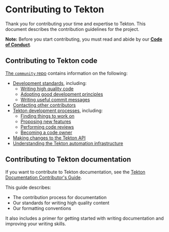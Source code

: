 # Contributing to Tekton

Thank you for contributing your time and expertise to Tekton. This
document describes the contribution guidelines for the project.

**Note:** Before you start contributing, you must read and abide by our **[Code of Conduct](./CODE_OF_CONDUCT.md)**.


## Contributing to Tekton code

[The `community` repo](https://github.com/tektoncd/community) contains information on the following:

- [Development standards](https://github.com/tektoncd/community/blob/master/standards.md), including:
  - [Writing high quality code](https://github.com/tektoncd/community/blob/master/standards.md#coding-standards)
  - [Adopting good development principles](https://github.com/tektoncd/community/blob/master/standards.md#principles)
  - [Writing useful commit messages](https://github.com/tektoncd/community/blob/master/standards.md#commit-messages)
- [Contacting other contributors](https://github.com/tektoncd/community/blob/master/contact.md)
- [Tekton development processes](https://github.com/tektoncd/community/blob/master/process.md), including:
  - [Finding things to work on](https://github.com/tektoncd/community/blob/master/process.md#finding-something-to-work-on)
  - [Proposing new features](https://github.com/tektoncd/community/blob/master/process.md#proposing-features)
  - [Performing code reviews](https://github.com/tektoncd/community/blob/master/process.md#reviews)
  - [Becoming a code owner](https://github.com/tektoncd/community/blob/master/process.md#owners)
- [Making changes to the Tekton API](api_compatibility_policy.md#approving-api-changes)
- [Understanding the Tekton automation infrastructure](https://github.com/tektoncd/plumbing)

## Contributing to Tekton documentation

If you want to contribute to Tekton documentation, see the
[Tekton Documentation Contributor's Guide](https://github.com/tektoncd/website/blob/master/content/en/doc-con-main.md).

This guide describes:
- The contribution process for documentation
- Our standards for writing high quality content
- Our formatting conventions

It also includes a primer for getting started with writing documentation and improving your writing skills.
